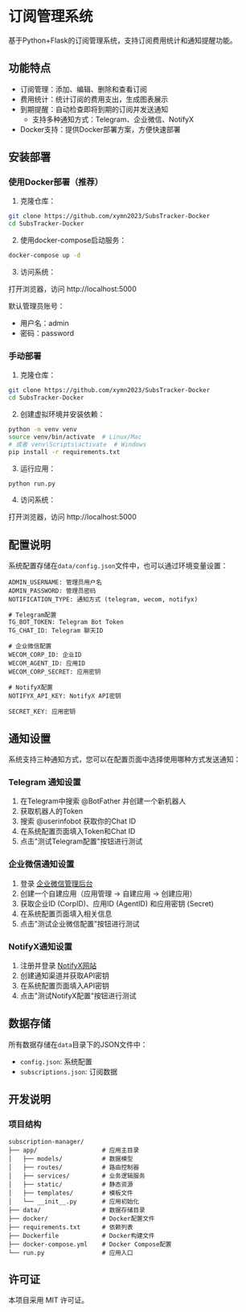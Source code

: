 # 订阅管理系统

基于Python+Flask的订阅管理系统，支持订阅费用统计和通知提醒功能。

## 功能特点

- 订阅管理：添加、编辑、删除和查看订阅
- 费用统计：统计订阅的费用支出，生成图表展示
- 到期提醒：自动检查即将到期的订阅并发送通知
  - 支持多种通知方式：Telegram、企业微信、NotifyX
- Docker支持：提供Docker部署方案，方便快速部署

## 安装部署

### 使用Docker部署（推荐）

1. 克隆仓库：

```bash
git clone https://github.com/xymn2023/SubsTracker-Docker
cd SubsTracker-Docker
```

2. 使用docker-compose启动服务：

```bash
docker-compose up -d
```

3. 访问系统：

打开浏览器，访问 http://localhost:5000

默认管理员账号：
- 用户名：admin
- 密码：password

### 手动部署

1. 克隆仓库：

```bash
git clone https://github.com/xymn2023/SubsTracker-Docker
cd SubsTracker-Docker
```

2. 创建虚拟环境并安装依赖：

```bash
python -m venv venv
source venv/bin/activate  # Linux/Mac
# 或者 venv\Scripts\activate  # Windows
pip install -r requirements.txt
```

3. 运行应用：

```bash
python run.py
```

4. 访问系统：

打开浏览器，访问 http://localhost:5000

## 配置说明

系统配置存储在`data/config.json`文件中，也可以通过环境变量设置：

```
ADMIN_USERNAME: 管理员用户名
ADMIN_PASSWORD: 管理员密码
NOTIFICATION_TYPE: 通知方式 (telegram, wecom, notifyx)

# Telegram配置
TG_BOT_TOKEN: Telegram Bot Token
TG_CHAT_ID: Telegram 聊天ID

# 企业微信配置 
WECOM_CORP_ID: 企业ID
WECOM_AGENT_ID: 应用ID
WECOM_CORP_SECRET: 应用密钥

# NotifyX配置
NOTIFYX_API_KEY: NotifyX API密钥

SECRET_KEY: 应用密钥
```

## 通知设置

系统支持三种通知方式，您可以在配置页面中选择使用哪种方式发送通知：

### Telegram 通知设置

1. 在Telegram中搜索 @BotFather 并创建一个新机器人
2. 获取机器人的Token
3. 搜索 @userinfobot 获取你的Chat ID
4. 在系统配置页面填入Token和Chat ID
5. 点击"测试Telegram配置"按钮进行测试

### 企业微信通知设置

1. 登录 [企业微信管理后台](https://work.weixin.qq.com/wework_admin/)
2. 创建一个自建应用（应用管理 -> 自建应用 -> 创建应用）
3. 获取企业ID (CorpID)、应用ID (AgentID) 和应用密钥 (Secret)
4. 在系统配置页面填入相关信息
5. 点击"测试企业微信配置"按钮进行测试

### NotifyX通知设置

1. 注册并登录 [NotifyX网站](https://www.notifyx.cn/)
2. 创建通知渠道并获取API密钥
3. 在系统配置页面填入API密钥
4. 点击"测试NotifyX配置"按钮进行测试

## 数据存储

所有数据存储在`data`目录下的JSON文件中：

- `config.json`: 系统配置
- `subscriptions.json`: 订阅数据

## 开发说明

### 项目结构

```
subscription-manager/
├── app/                  # 应用主目录
│   ├── models/           # 数据模型
│   ├── routes/           # 路由控制器
│   ├── services/         # 业务逻辑服务
│   ├── static/           # 静态资源
│   ├── templates/        # 模板文件
│   └── __init__.py       # 应用初始化
├── data/                 # 数据存储目录
├── docker/               # Docker配置文件
├── requirements.txt      # 依赖列表
├── Dockerfile            # Docker构建文件
├── docker-compose.yml    # Docker Compose配置
└── run.py                # 应用入口
```

## 许可证

本项目采用 MIT 许可证。 
